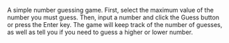 A simple number guessing game. First, select the maximum value of the number you must guess. Then, input a number and click the Guess button or press the Enter key. The game will keep track of the number of guesses, as well as tell you if you need to guess a higher or lower number.
